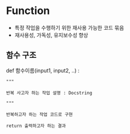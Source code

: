 # Function
- 특정 작업을 수행하기 위한 재사용 가능한 코드 묶음
- 재사용성, 가독성, 유지보수성 향상

## 함수 구조

def 함수이름(input1, input2, ..) : 

    """

    반복 사고자 하는 작업 설명 : Docstring

    """

    반복하고자 하는 작업 코드로 구현

    return 출력하고자 하는 결과